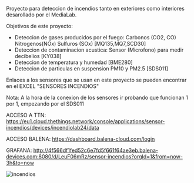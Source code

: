 Proyecto para deteccion de incendios tanto en exteriores como interiores desarollado por el MediaLab.

Objetivos de este proyecto: 
* Deteccion de gases producidos por el fuego: Carbonos (CO2, CO) Nitrogenos(NOx) Sulfuros (SOx) [MQ135,MQ7,SCD30]
* Deteccion de contaminacion acustica: Sensor (Microfono) para medir decibelios [KY038]
* Deteccion de temperatura y humedad [BME280]
* Deteccion de particulas en suspension PM10 y PM2.5 [SDS011]
  
Enlaces a los sensores que se usan en este proyecto se pueden encontrar en el EXCEL "SENSORES INCENDIOS"

Nota: A la hora de la conexion de los sensores ir probando que funcionan 1 por 1, empezando por el SDS011

ACCESO A TTN: https://eu1.cloud.thethings.network/console/applications/sensor-incendios/devices/incendiolab24/data

ACCESO BALENA: https://dashboard.balena-cloud.com/login

GRAFANA: http://4f566df1fed52c6e7fd5f661f64ae3eb.balena-devices.com:8080/d/LeuF06mRz/sensor-incendios?orgId=1&from=now-3h&to=now

![incendios](https://github.com/MediaLabUniovi/bosquelab/assets/159242374/b6bb0664-3aca-4ea0-b097-660a4a702bfe)
